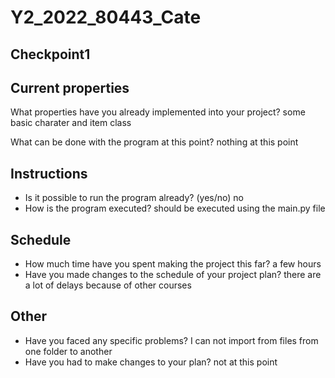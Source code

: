 # Y2_2022_80443_Cate

## Checkpoint1 

## Current properties

What properties have you already implemented into your project? some basic charater and item class

What can be done with the program at this point? nothing at this point


## Instructions

 - Is it possible to run the program already? (yes/no) no
 - How is the program executed? should be executed using the main.py file

## Schedule

 - How much time have you spent making the project this far? a few hours
 - Have you made changes to the schedule of your project plan? there are a lot of delays because of other courses

## Other

 - Have you faced any specific problems? I can not import from files from one folder to another
 - Have you had to make changes to your plan? not at this point